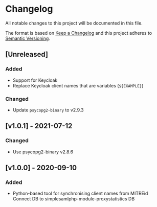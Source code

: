 # Changelog

All notable changes to this project will be documented in this file.

The format is based on [Keep a Changelog](https://keepachangelog.com/en/1.0.0/)
and this project adheres to [Semantic Versioning](https://semver.org/spec/v2.0.0.html).

## [Unreleased]

### Added

- Support for Keycloak
- Replace Keycloak client names that are variables (`${EXAMPLE}`)

### Changed

- Update `psycopg2-binary` to v2.9.3

## [v1.0.1] - 2021-07-12

### Changed

- Use psycopg2-binary v2.8.6

## [v1.0.0] - 2020-09-10

### Added

- Python-based tool for synchronising client names from MITREid Connect DB to simplesamlphp-module-proxystatistics DB
